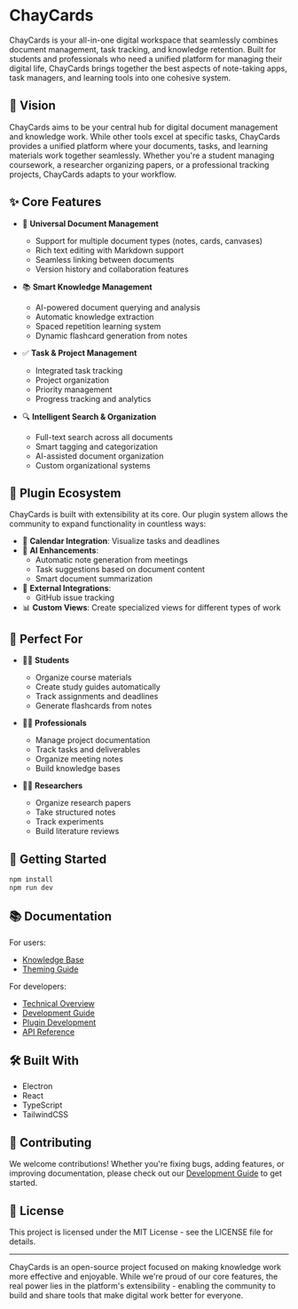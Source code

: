 # ChayCards

ChayCards is your all-in-one digital workspace that seamlessly combines document management, task tracking, and knowledge retention. Built for students and professionals who need a unified platform for managing their digital life, ChayCards brings together the best aspects of note-taking apps, task managers, and learning tools into one cohesive system.

## 🌟 Vision

ChayCards aims to be your central hub for digital document management and knowledge work. While other tools excel at specific tasks, ChayCards provides a unified platform where your documents, tasks, and learning materials work together seamlessly. Whether you're a student managing coursework, a researcher organizing papers, or a professional tracking projects, ChayCards adapts to your workflow.

## ✨ Core Features

- 📝 **Universal Document Management**
  - Support for multiple document types (notes, cards, canvases)
  - Rich text editing with Markdown support
  - Seamless linking between documents
  - Version history and collaboration features

- 📚 **Smart Knowledge Management**
  - AI-powered document querying and analysis
  - Automatic knowledge extraction
  - Spaced repetition learning system
  - Dynamic flashcard generation from notes

- ✅ **Task & Project Management**
  - Integrated task tracking
  - Project organization
  - Priority management
  - Progress tracking and analytics

- 🔍 **Intelligent Search & Organization**
  - Full-text search across all documents
  - Smart tagging and categorization
  - AI-assisted document organization
  - Custom organizational systems

## 🧩 Plugin Ecosystem

ChayCards is built with extensibility at its core. Our plugin system allows the community to expand functionality in countless ways:

- 📅 **Calendar Integration**: Visualize tasks and deadlines
- 🤖 **AI Enhancements**: 
  - Automatic note generation from meetings
  - Task suggestions based on document content
  - Smart document summarization
- 🔄 **External Integrations**:
  - GitHub issue tracking
- 📊 **Custom Views**: Create specialized views for different types of work

## 🎯 Perfect For

- 👩‍🎓 **Students**
  - Organize course materials
  - Create study guides automatically
  - Track assignments and deadlines
  - Generate flashcards from notes

- 👩‍💼 **Professionals**
  - Manage project documentation
  - Track tasks and deliverables
  - Organize meeting notes
  - Build knowledge bases

- 👩‍🔬 **Researchers**
  - Organize research papers
  - Take structured notes
  - Track experiments
  - Build literature reviews

## 🚀 Getting Started

```bash
npm install
npm run dev
```

## 📚 Documentation

For users:
- [Knowledge Base](docs/knowledge-base.md)
- [Theming Guide](docs/theming.md)

For developers:
- [Technical Overview](docs/technical-overview.md)
- [Development Guide](docs/development.md)
- [Plugin Development](docs/plugin-development.md)
- [API Reference](docs/api-reference.md)

## 🛠️ Built With

- Electron
- React
- TypeScript
- TailwindCSS

## 🤝 Contributing

We welcome contributions! Whether you're fixing bugs, adding features, or improving documentation, please check out our [Development Guide](docs/development.md) to get started.

## 📄 License

This project is licensed under the MIT License - see the LICENSE file for details.

---

ChayCards is an open-source project focused on making knowledge work more effective and enjoyable. While we're proud of our core features, the real power lies in the platform's extensibility - enabling the community to build and share tools that make digital work better for everyone.
